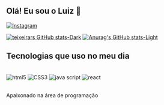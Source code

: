 
## Olá! Eu sou o Luiz 👋


[![Instagram](https://img.shields.io/badge/Instagram-E4405F?style=for-the-badge&logo=instagram&logoColor=white)](https://www.instagram.com/021_lz7/)

[![teixeirars GitHub stats-Dark](https://github-readme-stats.vercel.app/api?username=anuraghazra&show_icons=true&theme=dark#gh-dark-mode-only)](https://github.com/anuraghazra/github-readme-stats#gh-dark-mode-only)
[![Anurag's GitHub stats-Light](https://github-readme-stats.vercel.app/api?username=teixeirarsshow_icons=true&theme=default#gh-light-mode-only)](https://github.com/anuraghazra/github-readme-stats#gh-light-mode-only)

## Tecnologias que uso no meu dia

<div style="display: inline_block"><br/>
   <img align="center" alt="html5" src="https://img.shields.io/badge/HTML5-E34F26?style=for-the-badge&logo=html5&logoColor=white" />
   <img align="center" alt="CSS3" src="https://img.shields.io/badge/CSS-239120?&style=for-the-badge&logo=css3&logoColor=white" />
   <img align="center" alt="java script" src="https://img.shields.io/badge/JavaScript-F7DF1E?style=for-the-badge&logo=javascript&logoColor=black" />
   <img align="center" alt="react" src="https://img.shields.io/badge/React-20232A?style=for-the-badge&logo=react&logoColor=61DAFB" />
</div><br/>

Apaixonado na área de programação
